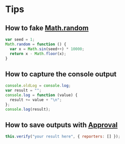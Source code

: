 # Tips

## How to fake [Math.random](https://developer.mozilla.org/en-US/docs/Web/JavaScript/Reference/Global_Objects/Math/random)

```javascript
var seed = 1;
Math.random = function () {
  var x = Math.sin(seed++) * 10000;
  return x - Math.floor(x);
}
```

## How to capture the console output

```javascript
console.oldLog = console.log;
var result = "";
console.log = function (value) {
  result += value + "\n";
};
console.log(result);
```

## How to save outputs with [Approval](http://approvaltests.com/)

```javascript
this.verify("your result here", { reporters: [] });
```